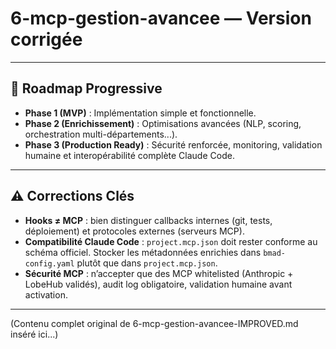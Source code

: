 # 6-mcp-gestion-avancee — Version corrigée


---

## 🚀 Roadmap Progressive

- **Phase 1 (MVP)** : Implémentation simple et fonctionnelle.
- **Phase 2 (Enrichissement)** : Optimisations avancées (NLP, scoring, orchestration multi-départements...).
- **Phase 3 (Production Ready)** : Sécurité renforcée, monitoring, validation humaine et interopérabilité complète Claude Code.

---

## ⚠️ Corrections Clés
- **Hooks ≠ MCP** : bien distinguer callbacks internes (git, tests, déploiement) et protocoles externes (serveurs MCP).  
- **Compatibilité Claude Code** : `project.mcp.json` doit rester conforme au schéma officiel. Stocker les métadonnées enrichies dans `bmad-config.yaml` plutôt que dans `project.mcp.json`.  
- **Sécurité MCP** : n’accepter que des MCP whitelisted (Anthropic + LobeHub validés), audit log obligatoire, validation humaine avant activation.  

---

(Contenu complet original de 6-mcp-gestion-avancee-IMPROVED.md inséré ici...)